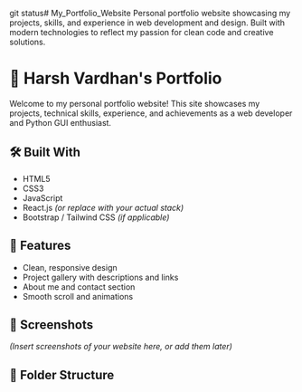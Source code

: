git status# My_Portfolio_Website
Personal portfolio website showcasing my projects, skills, and experience in web development and design. Built with modern technologies to reflect my passion for clean code and creative solutions.

# 💼 Harsh Vardhan's Portfolio

Welcome to my personal portfolio website! This site showcases my projects, technical skills, experience, and achievements as a web developer and Python GUI enthusiast.


## 🛠️ Built With

- HTML5
- CSS3
- JavaScript
- React.js *(or replace with your actual stack)*
- Bootstrap / Tailwind CSS *(if applicable)*

## 📂 Features

- Clean, responsive design
- Project gallery with descriptions and links
- About me and contact section
- Smooth scroll and animations

## 📸 Screenshots

*(Insert screenshots of your website here, or add them later)*

## 📁 Folder Structure

